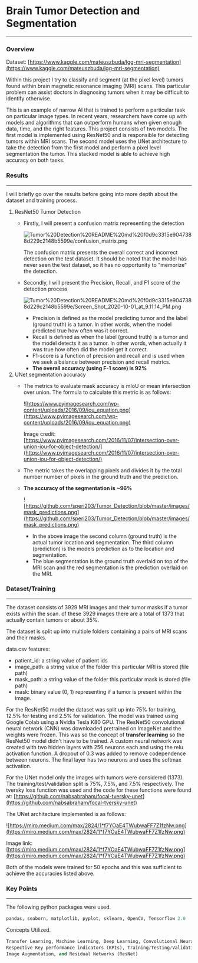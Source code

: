 
# Brain Tumor Detection and Segmentation

---

### Overview

Dataset: [https://www.kaggle.com/mateuszbuda/lgg-mri-segmentation](https://www.kaggle.com/mateuszbuda/lgg-mri-segmentation)

Within this project I try to classify and segment (at the pixel level) tumors found within brain magnetic resonance imaging (MRI) scans. This particular problem can assist doctors in diagnosing tumors when it may be difficult to identify otherwise. 

This is an example of narrow AI that is trained to perform a particular task on particular image types. In recent years, researchers have come up with models and algorithms that can outperform humans when given enough data, time, and the right features. This project consists of two models. The first model is implemented using ResNet50 and is responsible for detecting tumors within MRI scans. The second model uses the UNet architecture to take the detection from the first model and perform a pixel level segmentation the tumor. This stacked model is able to achieve high accuracy on both tasks.

### Results

---

I will briefly go over the results before going into more depth about the dataset and training process.

1. ResNet50 Tumor Detection
    - Firstly, I will present a confusion matrix representing the detection

        ![Tumor%20Detection%20README%20md%20f0d9c3315e9047388d229c2148b5599e/confusion_matrix.png](Tumor%20Detection%20README%20md%20f0d9c3315e9047388d229c2148b5599e/confusion_matrix.png)

        The confusion matrix presents the overall correct and incorrect detection on the test dataset. It should be noted that the model has never seen the test dataset, so it has no opportunity to "memorize" the detection.

    - Secondly, I will present the Precision, Recall, and F1 score of the detection process

        ![Tumor%20Detection%20README%20md%20f0d9c3315e9047388d229c2148b5599e/Screen_Shot_2020-10-01_at_9.11.14_PM.png](Tumor%20Detection%20README%20md%20f0d9c3315e9047388d229c2148b5599e/Screen_Shot_2020-10-01_at_9.11.14_PM.png)

        - Precision is defined as the model predicting tumor and the label (ground truth) is a tumor. In other words, when the model predicted true how often was it correct.
        - Recall is defined as when the label (ground truth) is a tumor and the model detects it as a tumor.  In other words, when actually it was true how often did the model get it correct.
        - F1-score is a function of precision and recall and is used when we seek a balance between precision and recall metrics.
        - **The overall accuracy (using F-1 score) is 92%**
2. UNet segmentation accuracy
    - The metrics to evaluate mask accuracy is mIoU or mean intersection over union. The formula to calculate this metric is as follows:

        ![https://www.pyimagesearch.com/wp-content/uploads/2016/09/iou_equation.png](https://www.pyimagesearch.com/wp-content/uploads/2016/09/iou_equation.png)

        Image credit: [https://www.pyimagesearch.com/2016/11/07/intersection-over-union-iou-for-object-detection/](https://www.pyimagesearch.com/2016/11/07/intersection-over-union-iou-for-object-detection/)

    - The metric takes the overlapping pixels and divides it by the total number number of pixels in the ground truth  and the prediction.
    - **The accuracy of the segmentation is ~96%**

        ![https://github.com/speri203/Tumor_Detection/blob/master/images/mask_predictions.png](https://github.com/speri203/Tumor_Detection/blob/master/images/mask_predictions.png)

        - In the above image the second column (ground truth) is the actual tumor location and segmentation. The third column (prediction) is the models prediction as to the location and segmentation.
        - The blue segmentation is the ground truth overlaid on top of the MRI scan and the red segmentation is the prediction overlaid on the MRI.

### Dataset/Training

---

The dataset consists of 3929 MRI images and their tumor masks if a tumor exists within the scan. of these 3929 images there are a total of 1373 that actually contain tumors or about 35%.

The dataset is split up into multiple folders containing a pairs of MRI scans and their masks.

data.csv features:

- patient_id: a string value of patient ids
- image_path: a string value of the folder this particular MRI is stored (file path)
- mask_path: a string value of the folder this particular mask is stored (file path)
- mask: binary value (0, 1) representing if a tumor is present within the image.

For the ResNet50 model the dataset was split up into 75% for training, 12.5% for testing and 2.5% for validation. The model was trained using Google Colab using a Nvidia Tesla K80 GPU. The ResNet50 convolutional neural network (CNN) was downloaded pretrained on ImageNet and the weights were frozen. This was so the concept of **transfer learning** so the ResNet50 model didn't have to be trained. A custom neural network was created with two hidden layers with 256 neurons each and using the relu activation function. A dropout of 0.3 was added to remove codependence between neurons. The final layer has two neurons and uses the softmax activation. 

For the UNet model only the images with tumors were considered (1373). The training/test/validation split is 75%, 7.5%, and 7.5% respectively. The tversky loss function was used and the code for these functions were found at: [https://github.com/nabsabraham/focal-tversky-unet](https://github.com/nabsabraham/focal-tversky-unet) 

The UNet architecture implemented is as follows:

![https://miro.medium.com/max/2824/1*f7YOaE4TWubwaFF7Z1fzNw.png](https://miro.medium.com/max/2824/1*f7YOaE4TWubwaFF7Z1fzNw.png)

Image link: [https://miro.medium.com/max/2824/1*f7YOaE4TWubwaFF7Z1fzNw.png](https://miro.medium.com/max/2824/1*f7YOaE4TWubwaFF7Z1fzNw.png)

Both of the models were trained for 50 epochs and this was sufficient to achieve the accuracies listed above. 

### Key Points

---

The following python packages were used.

```python
pandas, seaborn, matplotlib, pyplot, sklearn, OpenCV, Tensorflow 2.0 
```

Concepts Utilized.

```python
Transfer Learning, Machine Learning, Deep Learning, Convolutional Neural Networks,
Respective Key performance indicators (KPIs), Training/Testing/Validation splitting,
Image Augmentation, and Residual Networks (ResNet)
```

